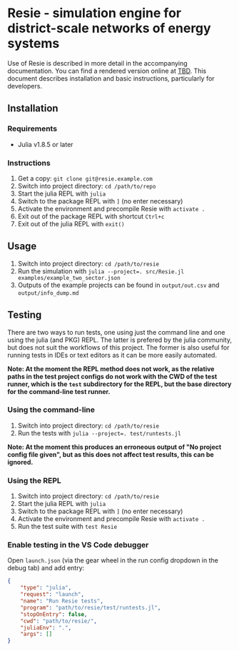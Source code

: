 # Resie - simulation engine for district-scale networks of energy systems

Use of Resie is described in more detail in the accompanying documentation. You can find a rendered version online at [TBD](http://example.com). This document describes installation and basic instructions, particularly for developers.

## Installation

### **Requirements**

* Julia v1.8.5 or later

### Instructions

1. Get a copy: `git clone git@resie.example.com`
1. Switch into project directory: `cd /path/to/repo`
1. Start the julia REPL with `julia`
1. Switch to the package REPL with `]` (no enter necessary)
1. Activate the environment and precompile Resie with `activate .`
1. Exit out of the package REPL with shortcut `Ctrl+c`
1. Exit out of the julia REPL with `exit()`

## Usage

1. Switch into project directory: `cd /path/to/resie`
1. Run the simulation with `julia --project=. src/Resie.jl examples/example_two_sector.json`
1. Outputs of the example projects can be found in `output/out.csv` and `output/info_dump.md`

## Testing

There are two ways to run tests, one using just the command line and one using the julia (and PKG) REPL. The latter is prefered by the julia community, but does not suit the workflows of this project. The former is also useful for running tests in IDEs or text editors as it can be more easily automated.

**Note: At the moment the REPL method does not work, as the relative paths in the test project configs do not work with the CWD of the test runner, which is the `test` subdirectory for the REPL, but the base directory for the command-line test runner.**

### Using the command-line

1. Switch into project directory: `cd /path/to/resie`
1. Run the tests with `julia --project=. test/runtests.jl`

**Note: At the moment this produces an erroneous output of "No project config file given", but as this does not affect test results, this can be ignored.**

### Using the REPL

1. Switch into project directory: `cd /path/to/resie`
1. Start the julia REPL with `julia`
1. Switch to the package REPL with `]` (no enter necessary)
1. Activate the environment and precompile Resie with `activate .`
1. Run the test suite with `test Resie`

### Enable testing in the VS Code debugger

Open `launch.json` (via the gear wheel in the run config dropdown in the debug tab) and add entry:
```json
{
    "type": "julia",
    "request": "launch",
    "name": "Run Resie tests",
    "program": "path/to/resie/test/runtests.jl",
    "stopOnEntry": false,
    "cwd": "path/to/resie/",
    "juliaEnv": ".",
    "args": []
}
```
